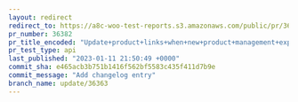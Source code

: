 ```yaml
---
layout: redirect
redirect_to: https://a8c-woo-test-reports.s3.amazonaws.com/public/pr/36382/api/index.html
pr_number: 36382
pr_title_encoded: "Update+product+links+when+new+product+management+experience+is+enabled"
pr_test_type: api
last_published: "2023-01-11 21:50:49 +0000"
commit_sha: e465acb3b751b1416f562bf5583c435f411d7b9e
commit_message: "Add changelog entry"
branch_name: update/36363
---
```


